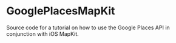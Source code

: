 GooglePlacesMapKit
==================

Source code for a tutorial on how to use the Google Places API in conjunction with iOS MapKit.